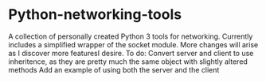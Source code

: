 # Python-networking-tools
A collection of personally created Python 3 tools for networking. Currently includes a simplified wrapper of the socket module. More changes will arise as I discover more featuresI desire.
  To do:
Convert server and client to use inheritence, as they are pretty much the same object with slightly altered methods
Add an example of using both the server and the client
